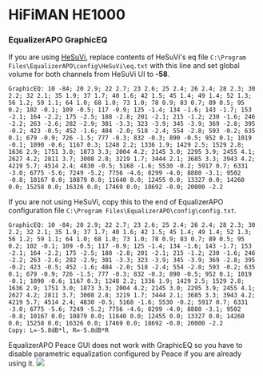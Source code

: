 # HiFiMAN HE1000
### EqualizerAPO GraphicEQ
If you are using [HeSuVi](https://sourceforge.net/projects/hesuvi/), replace contents of HeSuVi's eq file `C:\Program Files\EqualizerAPO\config\HeSuVi\eq.txt` with this line and set global volume for both channels from HeSuVi UI to **-58**.
```
GraphicEQ: 10 -84; 20 2.9; 22 2.7; 23 2.6; 25 2.4; 26 2.4; 28 2.3; 30 2.2; 32 2.1; 35 1.9; 37 1.7; 40 1.6; 42 1.5; 45 1.4; 49 1.4; 52 1.3; 56 1.2; 59 1.1; 64 1.0; 68 1.0; 73 1.0; 78 0.9; 83 0.7; 89 0.5; 95 0.2; 102 -0.1; 109 -0.5; 117 -0.9; 125 -1.4; 134 -1.6; 143 -1.7; 153 -2.1; 164 -2.2; 175 -2.5; 188 -2.8; 201 -2.1; 215 -1.2; 230 -1.6; 246 -2.2; 263 -2.6; 282 -2.9; 301 -3.3; 323 -3.9; 345 -3.9; 369 -2.8; 395 -0.2; 423 -0.5; 452 -1.6; 484 -2.0; 518 -2.4; 554 -2.8; 593 -0.2; 635 0.1; 679 -0.9; 726 -1.5; 777 -0.3; 832 -0.3; 890 -0.5; 952 0.1; 1019 -0.1; 1090 -0.6; 1167 0.3; 1248 2.2; 1336 1.9; 1429 2.5; 1529 2.8; 1636 2.9; 1751 3.0; 1873 3.3; 2004 4.2; 2145 3.0; 2295 3.9; 2455 4.1; 2627 4.2; 2811 3.7; 3008 2.8; 3219 1.7; 3444 2.1; 3685 3.3; 3943 4.2; 4219 5.7; 4514 2.4; 4830 -0.5; 5168 -1.6; 5530 -0.2; 5917 0.7; 6331 -3.0; 6775 -5.6; 7249 -5.2; 7756 -4.6; 8299 -4.0; 8880 -3.1; 9502 -0.8; 10167 0.0; 10879 0.0; 11640 0.0; 12455 0.0; 13327 0.0; 14260 0.0; 15258 0.0; 16326 0.0; 17469 0.0; 18692 -0.0; 20000 -2.2
```
If you are not using HeSuVi, copy this to the end of EqualizerAPO configuration file `C:\Program Files\EqualizerAPO\config\config.txt`.
```
GraphicEQ: 10 -84; 20 2.9; 22 2.7; 23 2.6; 25 2.4; 26 2.4; 28 2.3; 30 2.2; 32 2.1; 35 1.9; 37 1.7; 40 1.6; 42 1.5; 45 1.4; 49 1.4; 52 1.3; 56 1.2; 59 1.1; 64 1.0; 68 1.0; 73 1.0; 78 0.9; 83 0.7; 89 0.5; 95 0.2; 102 -0.1; 109 -0.5; 117 -0.9; 125 -1.4; 134 -1.6; 143 -1.7; 153 -2.1; 164 -2.2; 175 -2.5; 188 -2.8; 201 -2.1; 215 -1.2; 230 -1.6; 246 -2.2; 263 -2.6; 282 -2.9; 301 -3.3; 323 -3.9; 345 -3.9; 369 -2.8; 395 -0.2; 423 -0.5; 452 -1.6; 484 -2.0; 518 -2.4; 554 -2.8; 593 -0.2; 635 0.1; 679 -0.9; 726 -1.5; 777 -0.3; 832 -0.3; 890 -0.5; 952 0.1; 1019 -0.1; 1090 -0.6; 1167 0.3; 1248 2.2; 1336 1.9; 1429 2.5; 1529 2.8; 1636 2.9; 1751 3.0; 1873 3.3; 2004 4.2; 2145 3.0; 2295 3.9; 2455 4.1; 2627 4.2; 2811 3.7; 3008 2.8; 3219 1.7; 3444 2.1; 3685 3.3; 3943 4.2; 4219 5.7; 4514 2.4; 4830 -0.5; 5168 -1.6; 5530 -0.2; 5917 0.7; 6331 -3.0; 6775 -5.6; 7249 -5.2; 7756 -4.6; 8299 -4.0; 8880 -3.1; 9502 -0.8; 10167 0.0; 10879 0.0; 11640 0.0; 12455 0.0; 13327 0.0; 14260 0.0; 15258 0.0; 16326 0.0; 17469 0.0; 18692 -0.0; 20000 -2.2
Copy: L=-5.8dB*l, R=-5.8dB*R
```
EqualizerAPO Peace GUI does not work with GraphicEQ so you have to disable parametric equalization configured by Peace if you are already using it.
![](https://raw.githubusercontent.com/jaakkopasanen/AutoEq/master/results/Innerfidelity%202017/innerfidelity/onear/HiFiMAN%20HE1000/HiFiMAN%20HE1000.png)
